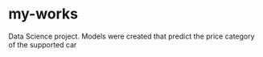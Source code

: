 # my-works
Data Science project. Models were created that predict the price category of the supported car
